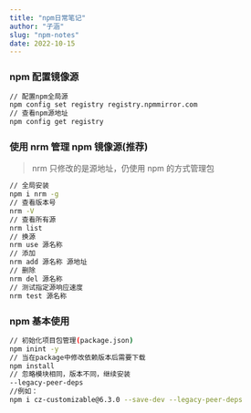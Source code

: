 ```yaml
---
title: "npm日常笔记"
author: "子涵"
slug: "npm-notes"
date: 2022-10-15
---
```


### npm 配置镜像源

```bash
// 配置npm全局源
npm config set registry registry.npmmirror.com
// 查看npm源地址
npm config get registry

```

### 使用 nrm 管理 npm 镜像源(推荐)

> nrm 只修改的是源地址，仍使用 npm 的方式管理包

```bash
// 全局安装
npm i nrm -g
// 查看版本号
nrm -V
// 查看所有源
nrm list
// 换源
nrm use 源名称
// 添加
nrm add 源名称 源地址
// 删除
nrm del 源名称
// 测试指定源响应速度
nrm test 源名称

```

### npm 基本使用

```bash
// 初始化项目包管理(package.json)
npm inint -y
// 当在package中修改依赖版本后需要下载
npm install
// 忽略模块相同，版本不同，继续安装
--legacy-peer-deps
//例如：
npm i cz-customizable@6.3.0 --save-dev --legacy-peer-deps

```
